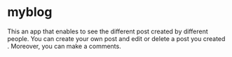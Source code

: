 # myblog
This an app that enables to see the different post created by different people. You can create your own post and edit or delete a post you created . Moreover, you can make a comments.
